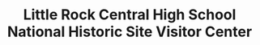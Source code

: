 ---
layout: repo
title: "Little Rock Central High School National Historic Site
 
 Visitor Center"
id: 1412
permalink: repos/1412/
---